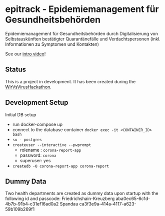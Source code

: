 # epitrack - Epidemiemanagement für Gesundheitsbehörden

Epidemiemanagement für Gesundheitsbehörden durch Digitalisierung von Selbstauskünften bestätigter Quarantänefälle und Verdachtspersonen (inkl. Informationen zu Symptomen und Kontakten)

See our [intro video](https://www.youtube.com/watch?time_continue=120&v=z__mJRP8O0w&feature=emb_logo)!

## Status
 This is a project in development. It has been created during the [WirVsVirusHackathon](https://wirvsvirushackathon.org/).
  

## Development Setup
Initial DB setup
* run docker-compose up
* connect to the database container `docker exec -it <CONTAINER_ID> bash`
* `su - postgres`
* `createuser --interactive --pwprompt`
    * rolename : `corona-report-app`
	* password: `corona`
	* superuser: yes
* `createdb -O corona-report-app corona-report`

## Dummy Data
Two health departments are created as dummy data upon startup with the following id and passcode:
Friedrichshain-Kreuzberg aba0ec65-6c1d-4b7b-91b4-c31ef16ad0a2
Spandau ca3f3e9a-414a-4117-a623-59b109b269f1